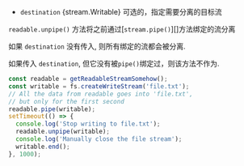 <!-- YAML
added: v0.9.4
-->

* `destination` {stream.Writable} 可选的，指定需要分离的目标流

`readable.unpipe()` 方法将之前通过[`stream.pipe()`][]方法绑定的流分离

如果 `destination` 没有传入, 则所有绑定的流都会被分离.

如果传入 `destination`, 但它没有被`pipe()`绑定过，则该方法不作为.

```js
const readable = getReadableStreamSomehow();
const writable = fs.createWriteStream('file.txt');
// All the data from readable goes into 'file.txt',
// but only for the first second
readable.pipe(writable);
setTimeout(() => {
  console.log('Stop writing to file.txt');
  readable.unpipe(writable);
  console.log('Manually close the file stream');
  writable.end();
}, 1000);
```

